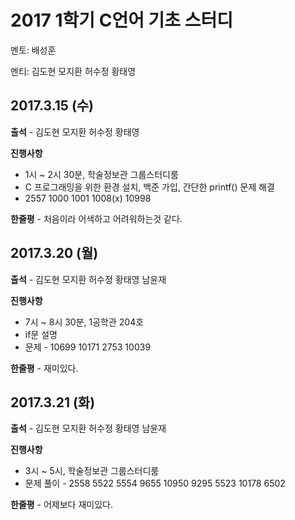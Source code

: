 # **2017 1학기 C언어 기초 스터디**

멘토: 배성훈

멘티: 김도현 모지환 허수정 황태영

## 2017.3.15 \(수\)

**출석** - 김도현 모지환 허수정 황태영

**진행사항**

* 1시 ~ 2시 30분, 학술정보관 그룹스터디룸
* C 프로그래밍을 위한 환경 설치, 백준 가입, 간단한 printf\(\) 문제 해결
* 2557 1000 1001 1008\(x\) 10998

**한줄평** - 처음이라 어색하고 어려워하는것 같다.

## 2017.3.20 \(월\)

**출석** - 김도현 모지환 허수정 황태영 남윤재

**진행사항**

* 7시 ~ 8시 30분, 1공학관 204호
* if문 설명
* 문제 - 10699 10171 2753 10039

**한줄평** - 재미있다.

## 2017.3.21 \(화\)

**출석** - 김도현 모지환 허수정 황태영 남윤재

**진행사항**

* 3시 ~ 5시, 학술정보관 그룹스터디룸
* 문제 풀이 - 2558 5522 5554 9655 10950 9295 5523 10178 6502 

**한줄평** - 어제보다 재미있다.

